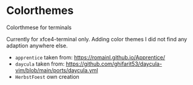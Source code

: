 # Colorthemes
Colorthmese for terminals

Currently for xfce4-terminal only. Adding color themes I did not find any adaption anywhere else.

- `apprentice` taken from: https://romainl.github.io/Apprentice/
- `daycula` taken from: https://github.com/ghifarit53/daycula-vim/blob/main/ports/daycula.yml
- `HerbstFoest` own creation
